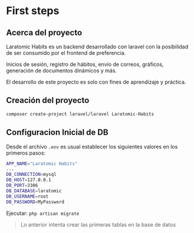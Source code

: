 # First steps

## Acerca del proyecto

Laratomic Habits es un backend desarrollado con laravel con la posibilidad de ser consumido por el frontend de preferencia.

Inicios de sesión, registro de hábitos, envío de correos, gráficos, generación de documentos dinámicos y más.

El desarrollo de este proyecto es solo con fines de aprendizaje y práctica.

## Creación del proyecto

```bash
composer create-project laravel/laravel Laratomic-Habits
```

## Configuracion Inicial de DB

Desde el archivo `.env` es usual establecer los siguientes valores en los primeros pasos:

```bash title="Archivo .env"
APP_NAME="Laratomic Habits"
...
DB_CONNECTION=mysql
DB_HOST=127.0.0.1
DB_PORT=3306
DB_DATABASE=laratomic
DB_USERNAME=root
DB_PASSWORD=MyPassword
```

Ejecutar: ```php artisan migrate```

> Lo anterior intenta crear las primeras tablas en la base de datos
